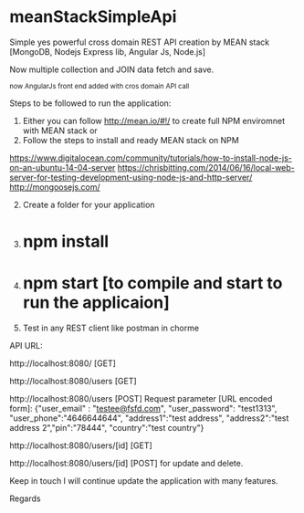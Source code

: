 # meanStackSimpleApi
Simple yes powerful cross domain REST API creation by MEAN stack [MongoDB, Nodejs Express lib, Angular Js, Node.js]

Now multiple collection and JOIN data fetch and save.

<small>now AngularJs front end added with cros domain API call</small>

Steps to be followed to run the application:

1. Either you can follow http://mean.io/#!/ to create full NPM enviromnet with MEAN stack
or
1. Follow the steps to install and ready MEAN stack on NPM

https://www.digitalocean.com/community/tutorials/how-to-install-node-js-on-an-ubuntu-14-04-server
https://chrisbitting.com/2014/06/16/local-web-server-for-testing-development-using-node-js-and-http-server/
http://mongoosejs.com/

2. Create a folder for your application
3. # npm install
4. # npm start [to compile and start to run the applicaion]
5. Test in any REST client like postman in chorme 

API URL:

http://localhost:8080/ [GET]

http://localhost:8080/users [GET]

http://localhost:8080/users [POST] 
Request parameter [URL encoded form]: {"user_email" : "testee@fsfd.com", "user_password": "test1313", "user_phone":"4646644644", "address1":"test address", "address2":"test address 2","pin":"78444", "country":"test country"}

http://localhost:8080/users/[id] [GET]

http://localhost:8080/users/[id] [POST]
for update and delete.

Keep in touch I will continue update the application with many features.

Regards 
